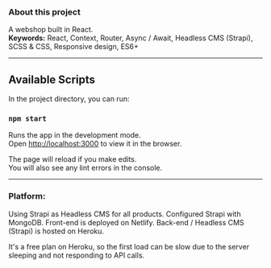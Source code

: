 ### About this project

A webshop built in React.<br/>
**Keywords:** React, Context, Router, Async / Await, Headless CMS (Strapi), SCSS & CSS, Responsive design, ES6+

---

## Available Scripts

In the project directory, you can run:

### `npm start`

Runs the app in the development mode.<br>
Open [http://localhost:3000](http://localhost:3000) to view it in the browser.

The page will reload if you make edits.<br>
You will also see any lint errors in the console.

---

### Platform:

Using Strapi as Headless CMS for all products. Configured Strapi with MongoDB.
Front-end is deployed on Netlify.
Back-end / Headless CMS (Strapi) is hosted on Heroku.

It's a free plan on Heroku, so the first load can be slow due to the server sleeping and not responding to API calls.
